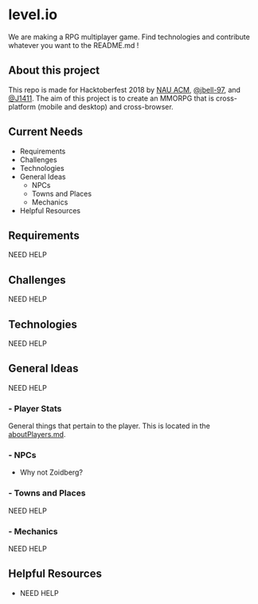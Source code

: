 # level.io
We are making a RPG multiplayer game. Find technologies and contribute whatever you want to the README.md !

## About this project
This repo is made for Hacktoberfest 2018 by [NAU ACM](http://nau.edu/acm), [@jbell-97](https://github.com/jbell-97), and [@J1411](https://github.com/J1411). The aim of this project is to create an MMORPG that is cross-platform (mobile and desktop) and cross-browser.

## Current Needs
- Requirements
- Challenges
- Technologies
- General Ideas
  - NPCs
  - Towns and Places
  - Mechanics
- Helpful Resources

## Requirements
NEED HELP

## Challenges
NEED HELP

## Technologies
NEED HELP

## General Ideas
NEED HELP

### - Player Stats
General things that pertain to the player. This is located in the [aboutPlayers.md](./aboutPlayers.md).

### - NPCs
- Why not Zoidberg?

### - Towns and Places
NEED HELP

### - Mechanics
NEED HELP

## Helpful Resources
- NEED HELP
